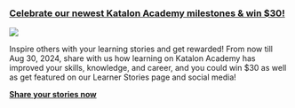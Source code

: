### [Celebrate our newest Katalon Academy milestones & win $30!](https://forum.katalon.com/t/celebrate-our-newest-katalon-academy-milestones-win-30/141017?u=albert.vu)

[<img src="https://github.com/user-attachments/assets/40758ccd-f3b9-4ad1-a8c8-24511596cc03">](https://forum.katalon.com/t/celebrate-our-newest-katalon-academy-milestones-win-30/141017?u=albert.vu)

Inspire others with your learning stories and get rewarded! From now till Aug 30, 2024, share with us how learning on Katalon Academy has improved your skills, knowledge, and career, and you could win $30 as well as get featured on our Learner Stories page and social media! 

[**Share your stories now**](https://forum.katalon.com/t/celebrate-our-newest-katalon-academy-milestones-win-30/141017?u=albert.vu)
